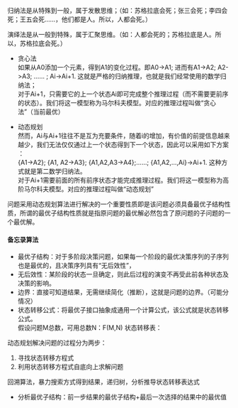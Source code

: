 归纳法是从特殊到一般，属于发散思维；（如：苏格拉底会死；张三会死；李四会死；王五会死……，他们都是人。所以，人都会死。）

演绎法是从一般到特殊，属于汇聚思维。（如：人都会死的；苏格拉底是人。所以，苏格拉底会死。）

* 贪心法  
如果从A0添加一个元素，得到A1的变化过程。即A0->A1; 进而有A1->A2; A2->A3; …… ; Ai->Ai+1. 这就是严格的归纳推理，也就是我们经常使用的数学归纳法；  
对于Ai+1，只需要它的上一个状态Ai即可完成整个推理过程（而不需要更前序的状态）。我们将这一模型称为马尔科夫模型。对应的推理过程叫做“贪心法”（当前最优）

* 动态规划  
然而，Ai与Ai+1往往不是互为充要条件，随着i的增加，有价值的前提信息越来越少，我们无法仅仅通过上一个状态得到下一个状态，因此可以采用如下方案 ：   
{A1->A2}; {A1, A2->A3}; {A1,A2,A3->A4};……; {A1,A2,...,Ai}->Ai+1. 这种方式就是第二数学归纳法。    
对于Ai+1需要前面的所有前序状态才能完成推理过程。我们将这一模型称为高阶马尔科夫模型。对应的推理过程叫做“动态规划”


问题采用动态规划算法进行解决的一个重要性质即是该问题必须具备最优子结构性质，所谓的最优子结构性质就是指原问题的最优解必然包含了原问题的子问题的一个最优解。

#### 备忘录算法

* 最优子结构：对于多阶段决策问题，如果每一个阶段的最优决策序列的子序列也是最优的，且决策序列具有“无后效性”，
* 无后效性：某阶段的状态一旦确定，则此后过程的演变不再受此前各种状态及决策的影响。
* 边界：直接可知道结果，无需继续简化（推断），这就是问题的边界。（可能分情况）
* 状态转移公式：将最优子接口抽象成通用一个计算公式，该公式就是状态转移公式。  
  假设问题M总数，可用总数N：F(M,N)
  状态转移表：

动态规划解决问题的过程分为两步：

1. 寻找状态转移方程式
2. 利用状态转移方程式自底向上求解问题



回溯算法，暴力搜索方式得到结果，递归树，分析推导状态转移表达式

* 分析最优子结构：前一步结果的最优子结构+最后一次选择的结果中的最优值


